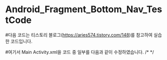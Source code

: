 # Android_Fragment_Bottom_Nav_TestCode

#다음 코드는 티스토리 블로그(https://aries574.tistory.com/148)를 참고하여 실습한 코드입니다.

#여기서 Main Activity.xml을 코드 중 일부를 다음과 같이 수정하였습니다.
/*
    <FrameLayout
        android:layout_width="match_parent"
        android:layout_height="0dp"
        android:layout_weight="1"
        android:id="@+id/containers">
*/

